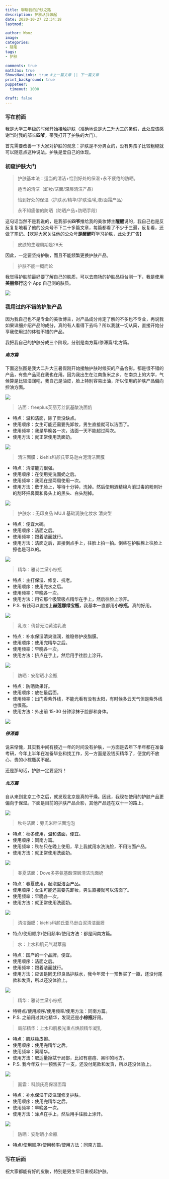 ```yaml
---
title: 聊聊我的护肤之路
description: 护肤从我做起
date: 2020-10-27 22:34:18
lastmod:

author: Wonz
image: 
categories:
- 随笔
tags:
- 护肤

comments: true
mathJax: true
ShowsNavLinks: true #上一篇文章 || 下一篇文章
print_background: true
puppeteer:
  timeout: 1000

draft: false
---
```

### 写在前面

我是大学三年级的时候开始接触护肤（准确地说是大二升大三的暑假，此处应该感谢当时我的部长**四爷**，带我打开了护肤的大门）。

首先需要改善一下大家对护肤的观念：护肤是不分男女的，没有男孩子比较粗糙就可以随意点这种说法。护肤是爱自己的体现。

### 初窥护肤大门

> 护肤基本法：适当的清洁+恰到好处的保湿+永不疲倦的防晒。
>
> 适当的清洁（卸妆/洁面/深层清洁产品）
>
> 恰到好处的保湿（护肤水/精华/护肤油/乳液/面霜产品）
>
> 永不知疲倦的防晒（防晒产品+防晒手段）

这句话当然不是我说的，是我部长**四爷**推给我的美妆博主**醒醒**说的，我自己也是反反复复地看了他的公众号不下二十多篇文章，每篇都看了不少于三遍，反复看，还做了笔记。【欢迎大家关注他的公众号**是醒醒吖**学习护肤，此处无广告】

> 皮肤的生理周期是28天

因此，一定要坚持护肤，而且不能频繁更换护肤产品。

> 护肤不能一概而论

我觉得护肤前最好要了解自己的肤质，可以去商场的护肤品柜台测一下，我是使用**美丽修行**这个 App 自己测的肤质。

![](https://raw.githubusercontent.com/Wonz5130/My-Private-ImgHost/master/img/%E5%BE%AE%E4%BF%A1%E5%9B%BE%E7%89%87_20201028212242.png)

### 我用过的不错的护肤产品

因为我自己也不是专业的美妆博主，对产品成分肯定了解的不多也不专业，再说我如果详细介绍产品的成分，真的有人看得下去吗？所以我就一切从简，直接开始分享我使用过的体验不错的产品。

我把我自己的护肤分成三个阶段，分别是南方篇/停滞篇/北方篇。

##### 南方篇

下面这张图是我大二升大三暑假刚开始接触护肤时候买的产品合影。都是很不错的产品，有些产品现在我也在用。因为我出生在江南鱼米之乡，在南京上的大学，气候算是比较湿润吧，我自己是油皮，脸上特别容易出油，所以使用的护肤产品偏向控油方面。

![](https://raw.githubusercontent.com/Wonz5130/My-Private-ImgHost/master/img/160-5.JPEG)

> 洁面：freeplus芙丽芳丝氨基酸洗面奶

- 特点：温和洁面，除了贵没缺点。
- 使用顺序：女生可能还需要先卸妆，男生直接就可以洁面了。
- 使用频率：我是早晚各一次，洁面一天不能超过两次。
- 使用方法：就正常使用洗面奶。

![](https://raw.githubusercontent.com/Wonz5130/My-Private-ImgHost/master/img/O1CN01evvbr71R7oUYCLZLv_!!2206624122065.jpg)

> 清洁面膜：kiehls科颜氏亚马逊白泥清洁面膜

- 特点：清洁能力很强。
- 使用顺序：在使用完洗面奶之后。
- 使用频率：我现在是两周使用一次。
- 使用方法：敷于脸上，等待十分钟，洗掉。然后使用酒精棉片消过毒的粉刺针的刮环把鼻翼和鼻头上的黑头、白头刮掉。

![](https://raw.githubusercontent.com/Wonz5130/My-Private-ImgHost/master/img/O1CN01V1XEXv1L4i7c13aBk_!!0-item_pic.jpg_430x430q90.jpg)

> 护肤水：无印良品 MUJI 基础润肤化妆水 清爽型

- 特点：便宜大碗。
- 使用顺序：洁面之后。
- 使用频率：跟着洁面就行。
- 使用方法：洁面之后，直接倒点手上，往脸上拍一拍。倒些在护肤棉上往脸上擦也是可以的。

![](https://raw.githubusercontent.com/Wonz5130/My-Private-ImgHost/master/img/O1CN0153V4bH2GFdbjQRgRU_!!0-item_pic.jpg_430x430q90.jpg)

> 精华：雅诗兰黛小棕瓶

- 特点：主打保湿、修复、抗老。
- 使用顺序：使用完水之后。
- 使用频率：早晚各一次。
- 使用方法：用它那个吸管吸点精华在手上，然后往脸上涂开。
- P.S. 有钱可以直接上**赫莲娜绿宝瓶**，我基本一直都用**小棕瓶**，真的好用。

![](https://raw.githubusercontent.com/Wonz5130/My-Private-ImgHost/master/img/O1CN010SDwWQ1WkoJEbk8Ro_!!2064892827.jpg_430x430q90.jpg)

> 乳液：倩碧无油黄油乳液

- 特点：补水保湿清爽滋润，维稳修护皮脂膜。
- 使用顺序：使用完精华之后。
- 使用频率：早晚各一次。
- 使用方法：挤点在手上，然后用手往脸上涂开。

![](https://raw.githubusercontent.com/Wonz5130/My-Private-ImgHost/master/img/O1CN011p1VtG1flZVB6tn0V_!!1653734047-0-lubanu-s.jpg_430x430q90.jpg)

> 防晒：安耐晒小金瓶

- 特点：防晒效果好。
- 使用顺序：放在最后面。
- 使用频率：出门看紫外线，不能光看有没有太阳，有时候多云天气但是紫外线也很高。
- 使用方法：外出前 15-30 分钟涂抹于脸部和身体。

![](https://raw.githubusercontent.com/Wonz5130/My-Private-ImgHost/master/img/O1CN01gLdkhb2DGbdJ1sgMN_!!2978398582.jpg_430x430q90.jpg)

##### 停滞篇

说来惭愧，其实我中间有接近一年的时间没有护肤，一方面是去年下半年都在准备考研，今年上半年在准备毕业和找工作，另一方面是没钱买精华了，便宜的不放心，贵的小棕瓶买不起。

还是那句话，护肤一定要坚持！

##### 北方篇

自从来到北京工作之后，就发现北京是真的干燥。因此，我现在使用的护肤产品更偏向于保湿。下面是目前的护肤产品合影，其他产品还在双十一的路上。

![](https://raw.githubusercontent.com/Wonz5130/My-Private-ImgHost/master/img/%E5%BE%AE%E4%BF%A1%E5%9B%BE%E7%89%87_20201028212225.jpg)

> 秋冬洁面：旁氏米粹洁面泡泡

- 特点：秋冬使用，温和洁面，便宜。
- 使用顺序：同南方篇。
- 使用频率：秋冬只在晚上使用，早上我就用水洗洗脸，不用洁面产品。
- 使用方法：就正常使用洗面奶。

![](https://raw.githubusercontent.com/Wonz5130/My-Private-ImgHost/master/img/O1CN014v5Cyb1dGJDC3S5q9_!!1122313708.jpg_430x430q90.jpg)

> 春夏洁面：Dove多芬氨基酸深层清洁洗面奶

- 特点：春夏使用，起泡型洁面产品。
- 使用顺序：女生可能还需要先卸妆，男生直接就可以洁面了。
- 使用频率：早晚各一次。
- 使用方法：就正常使用洗面奶。

![](https://raw.githubusercontent.com/Wonz5130/My-Private-ImgHost/master/img/O1CN015AlGwA1rGgBTGaQOv_!!2255775604.jpg_430x430q90.jpg)

> 清洁面膜：kiehls科颜氏亚马逊白泥清洁面膜

- 特点/使用顺序/使用频率/使用方法：都是同南方篇。

> 水：上水和肌元气凝萃露

- 特点：国产的一个品牌，便宜。
- 使用顺序：洁面之后。
- 使用频率：跟着洁面就行。
- 使用方法：应该是同无印良品护肤水，我今年双十一预售买了一瓶，还没付尾款和发货，所以还没体验上。

![](https://raw.githubusercontent.com/Wonz5130/My-Private-ImgHost/master/img/O1CN01SuXYwV2Lc9A3Z531y_!!3949209712.jpg_430x430q90.jpg)

> 精华：雅诗兰黛小棕瓶

- 特特点/使用顺序/使用频率/使用方法：同南方篇。
- P.S. 之前用过其他精华，发现还是**小棕瓶**好用。

> 局部精华：上水和肌极光重点焕颜精华凝乳

- 特点：肌肤橡皮擦。
- 使用顺序：使用完精华之后。
- 使用频率：同精华。
- 使用方法：取适量擦拭于局部，比如有痘痘、黑印的地方。
- P.S. 我今年双十一预售买了一支，还没付尾款和发货，所以还没体验上。

![](https://raw.githubusercontent.com/Wonz5130/My-Private-ImgHost/master/img/O1CN018K7quK2Lc9AuyBLf0_!!0-item_pic.jpg_430x430q90.jpg)

> 面霜：科颜氏高保湿面霜

- 特点：补水保湿干皮滋润修复护肤。
- 使用顺序：使用完精华之后。
- 使用频率：早晚各一次。
- 使用方法：涂点在手上，然后用手往脸上涂开。

![](https://raw.githubusercontent.com/Wonz5130/My-Private-ImgHost/master/img/O1CN01PCcTG01L4i84Oy6gG_!!3164711246.jpg_430x430q90.jpg)

> 防晒：安耐晒小金瓶

- 特点/使用顺序/使用频率/使用方法：同南方篇。

### 写在后面

祝大家都能有好的皮肤，特别是男生早日重视起护肤。
